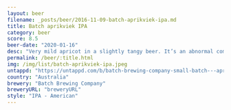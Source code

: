 ```yaml
---
layout: beer
filename: _posts/beer/2016-11-09-batch-aprikviek-ipa.md
title: Batch aprikviek IPA
category: beer
score: 8.5
beer-date: "2020-01-16"
desc: "Very mild apricot in a slightly tangy beer. It’s an abnormal combination but it works"
permalink: /beer/:title.html
img: /img/list/batch-aprikviek-ipa.jpeg
untappd: "https://untappd.com/b/batch-brewing-company-small-batch---aprikviek-ipa/3519853"
country: "Australia"
brewery: "Batch Brewing Company"
breweryURL: "breweryURL"
style: "IPA - American"
---
```

